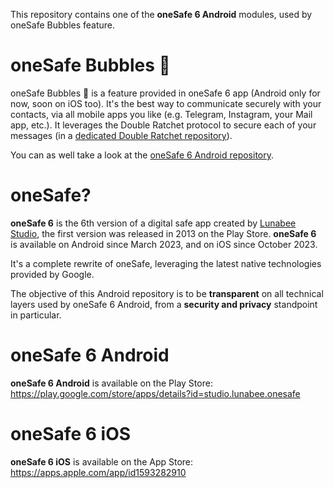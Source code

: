 This repository contains one of the **oneSafe 6 Android** modules, used by oneSafe Bubbles feature.

# oneSafe Bubbles 🫧

oneSafe Bubbles 🫧 is a feature provided in oneSafe 6 app (Android only for now, soon on iOS too).
It's the best way to communicate securely with your contacts, via all mobile apps you like (e.g. Telegram, Instagram, your Mail app, etc.).
It leverages the Double Ratchet protocol to secure each of your messages (in
a [dedicated Double Ratchet repository](https://github.com/LunabeeStudio/Double_Ratchet_KMP)).

You can as well take a look at the [oneSafe 6 Android repository](https://github.com/LunabeeStudio/oneSafe6_SDK_Android).

# oneSafe?

**oneSafe 6** is the 6th version of a digital safe app created by [Lunabee Studio](https://www.lunabee.studio/), the first version was
released in 2013 on the Play Store.
**oneSafe 6** is available on Android since March 2023, and on iOS since October 2023.

It's a complete rewrite of oneSafe, leveraging the latest native technologies provided by Google.

The objective of this Android repository is to be **transparent** on all technical layers used by oneSafe 6 Android, from a **security and
privacy** standpoint in particular.

# oneSafe 6 Android

**oneSafe 6 Android** is available on the Play Store: https://play.google.com/store/apps/details?id=studio.lunabee.onesafe

# oneSafe 6 iOS

**oneSafe 6 iOS** is available on the App Store: https://apps.apple.com/app/id1593282910
